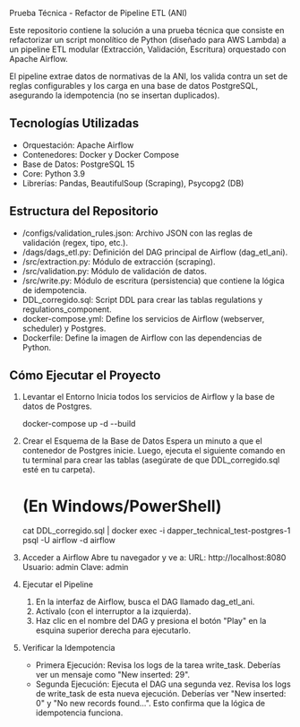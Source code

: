 Prueba Técnica - Refactor de Pipeline ETL (ANI)

Este repositorio contiene la solución a una prueba técnica que consiste en refactorizar un script monolítico de Python (diseñado para AWS Lambda) a un pipeline ETL modular (Extracción, Validación, Escritura) orquestado con Apache Airflow.

El pipeline extrae datos de normativas de la ANI, los valida contra un set de reglas configurables y los carga en una base de datos PostgreSQL, asegurando la idempotencia (no se insertan duplicados).

Tecnologías Utilizadas
-----------------------
- Orquestación: Apache Airflow
- Contenedores: Docker y Docker Compose
- Base de Datos: PostgreSQL 15
- Core: Python 3.9
- Librerías: Pandas, BeautifulSoup (Scraping), Psycopg2 (DB)

Estructura del Repositorio
---------------------------
- /configs/validation_rules.json: Archivo JSON con las reglas de validación (regex, tipo, etc.).
- /dags/dags_etl.py: Definición del DAG principal de Airflow (dag_etl_ani).
- /src/extraction.py: Módulo de extracción (scraping).
- /src/validation.py: Módulo de validación de datos.
- /src/write.py: Módulo de escritura (persistencia) que contiene la lógica de idempotencia.
- DDL_corregido.sql: Script DDL para crear las tablas regulations y regulations_component.
- docker-compose.yml: Define los servicios de Airflow (webserver, scheduler) y Postgres.
- Dockerfile: Define la imagen de Airflow con las dependencias de Python.

Cómo Ejecutar el Proyecto
-------------------------

1. Levantar el Entorno
Inicia todos los servicios de Airflow y la base de datos de Postgres.

   docker-compose up -d --build

2. Crear el Esquema de la Base de Datos
Espera un minuto a que el contenedor de Postgres inicie. Luego, ejecuta el siguiente comando en tu terminal para crear las tablas (asegúrate de que DDL_corregido.sql esté en tu carpeta).

   # (En Windows/PowerShell)
   cat DDL_corregido.sql | docker exec -i dapper_technical_test-postgres-1 psql -U airflow -d airflow

3. Acceder a Airflow
Abre tu navegador y ve a:
   URL: http://localhost:8080
   Usuario: admin
   Clave: admin

4. Ejecutar el Pipeline
   1. En la interfaz de Airflow, busca el DAG llamado dag_etl_ani.
   2. Actívalo (con el interruptor a la izquierda).
   3. Haz clic en el nombre del DAG y presiona el botón "Play" en la esquina superior derecha para ejecutarlo.

5. Verificar la Idempotencia
   - Primera Ejecución: Revisa los logs de la tarea write_task. Deberías ver un mensaje como "New inserted: 29".
   - Segunda Ejecución: Ejecuta el DAG una segunda vez. Revisa los logs de write_task de esta nueva ejecución. Deberías ver "New inserted: 0" y "No new records found...". Esto confirma que la lógica de idempotencia funciona.